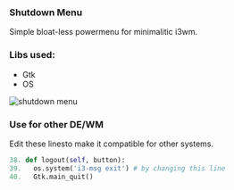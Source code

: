 ### Shutdown Menu
Simple bloat-less powermenu for minimalitic i3wm.

### Libs used:
- Gtk
- OS

![shutdown menu](https://raw.githubusercontent.com/ut-kr/shutdown_menu/main/screenshot.png)


### Use for other DE/WM
Edit these linesto make it compatible for other systems.
```py
38. def logout(self, button):
39.   os.system('i3-msg exit') # by changing this line
40.   Gtk.main_quit()
```
